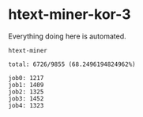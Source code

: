 # htext-miner-kor-3

Everything doing here is automated.

```
htext-miner

total: 6726/9855 (68.2496194824962%)

job0: 1217
job1: 1409
job2: 1325
job3: 1452
job4: 1323
```